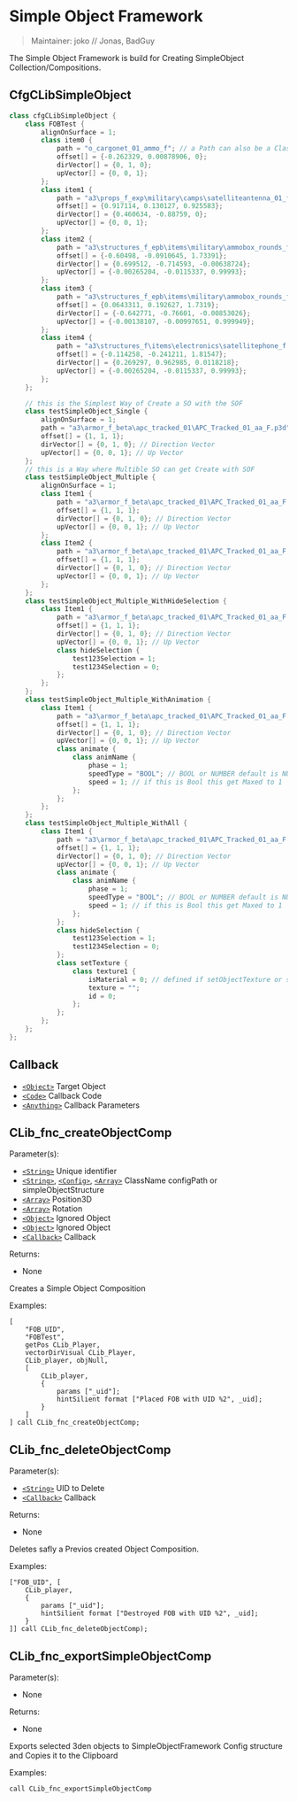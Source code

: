 # Simple Object Framework

> Maintainer: joko // Jonas, BadGuy

The Simple Object Framework is build for Creating SimpleObject Collection/Compositions.

## CfgCLibSimpleObject

```csharp
class cfgCLibSimpleObject {
    class FOBTest {
        alignOnSurface = 1;
        class item0 {
            path = "o_cargonet_01_ammo_f"; // a Path can also be a Classname of a Vehicle
            offset[] = {-0.262329, 0.00878906, 0};
            dirVector[] = {0, 1, 0};
            upVector[] = {0, 0, 1};
        };
        class item1 {
            path = "a3\props_f_exp\military\camps\satelliteantenna_01_f.p3d";
            offset[] = {0.917114, 0.130127, 0.925583};
            dirVector[] = {0.460634, -0.88759, 0};
            upVector[] = {0, 0, 1};
        };
        class item2 {
            path = "a3\structures_f_epb\items\military\ammobox_rounds_f.p3d";
            offset[] = {-0.60498, -0.0910645, 1.73391};
            dirVector[] = {0.699512, -0.714593, -0.00638724};
            upVector[] = {-0.00265204, -0.0115337, 0.99993};
        };
        class item3 {
            path = "a3\structures_f_epb\items\military\ammobox_rounds_f.p3d";
            offset[] = {0.0643311, 0.192627, 1.7319};
            dirVector[] = {-0.642771, -0.76601, -0.00853026};
            upVector[] = {-0.00138107, -0.00997651, 0.999949};
        };
        class item4 {
            path = "a3\structures_f\items\electronics\satellitephone_f.p3d";
            offset[] = {-0.114258, -0.241211, 1.81547};
            dirVector[] = {0.269297, 0.962985, 0.0118218};
            upVector[] = {-0.00265204, -0.0115337, 0.99993};
        };
    };

    // this is the Simplest Way of Create a SO with the SOF
    class testSimpleObject_Single {
        alignOnSurface = 1;
        path = "a3\armor_f_beta\apc_tracked_01\APC_Tracked_01_aa_F.p3d";
        offset[] = {1, 1, 1};
        dirVector[] = {0, 1, 0}; // Direction Vector
        upVector[] = {0, 0, 1}; // Up Vector
    };
    // this is a Way where Multible SO can get Create with SOF
    class testSimpleObject_Multiple {
        alignOnSurface = 1;
        class Item1 {
            path = "a3\armor_f_beta\apc_tracked_01\APC_Tracked_01_aa_F.p3d";
            offset[] = {1, 1, 1};
            dirVector[] = {0, 1, 0}; // Direction Vector
            upVector[] = {0, 0, 1}; // Up Vector
        };
        class Item2 {
            path = "a3\armor_f_beta\apc_tracked_01\APC_Tracked_01_aa_F.p3d";
            offset[] = {1, 1, 1};
            dirVector[] = {0, 1, 0}; // Direction Vector
            upVector[] = {0, 0, 1}; // Up Vector
        };
    };
    class testSimpleObject_Multiple_WithHideSelection {
        class Item1 {
            path = "a3\armor_f_beta\apc_tracked_01\APC_Tracked_01_aa_F.p3d";
            offset[] = {1, 1, 1};
            dirVector[] = {0, 1, 0}; // Direction Vector
            upVector[] = {0, 0, 1}; // Up Vector
            class hideSelection {
                test123Selection = 1;
                test1234Selection = 0;
            };
        };
    };
    class testSimpleObject_Multiple_WithAnimation {
        class Item1 {
            path = "a3\armor_f_beta\apc_tracked_01\APC_Tracked_01_aa_F.p3d";
            offset[] = {1, 1, 1};
            dirVector[] = {0, 1, 0}; // Direction Vector
            upVector[] = {0, 0, 1}; // Up Vector
            class animate {
                class animName {
                    phase = 1;
                    speedType = "BOOL"; // BOOL or NUMBER default is NUMBER
                    speed = 1; // if this is Bool this get Maxed to 1
                };
            };
        };
    };
    class testSimpleObject_Multiple_WithAll {
        class Item1 {
            path = "a3\armor_f_beta\apc_tracked_01\APC_Tracked_01_aa_F.p3d";
            offset[] = {1, 1, 1};
            dirVector[] = {0, 1, 0}; // Direction Vector
            upVector[] = {0, 0, 1}; // Up Vector
            class animate {
                class animName {
                    phase = 1;
                    speedType = "BOOL"; // BOOL or NUMBER default is NUMBER
                    speed = 1; // if this is Bool this get Maxed to 1
                };
            };
            class hideSelection {
                test123Selection = 1;
                test1234Selection = 0;
            };
            class setTexture {
                class texture1 {
                    isMaterial = 0; // defined if setObjectTexture or setObjectMaterial get used
                    texture = "";
                    id = 0;
                };
            };
        };
    };
};
```


## Callback
* [`<Object>`] Target Object
* [`<Code>`]  Callback Code
* [`<Anything>`]  Callback Parameters

## CLib_fnc_createObjectComp

Parameter(s):
* [`<String>`] Unique identifier
* [`<String>`], [`<Config>`], [`<Array>`] ClassName configPath or simpleObjectStructure
* [`<Array>`] Position3D
* [`<Array>`] Rotation
* [`<Object>`] Ignored Object
* [`<Object>`] Ignored Object
* [`<Callback>`] Callback

Returns:
* None

Creates a Simple Object Composition

Examples:

```sqf
[
    "FOB_UID",
    "FOBTest", 
    getPos CLib_Player,
    vectorDirVisual CLib_Player,
    CLib_player, objNull,
    [
        CLib_player,
        {
            params ["_uid"];
            hintSilient format ["Placed FOB with UID %2", _uid];
        }
    ]
] call CLib_fnc_createObjectComp;
```

## CLib_fnc_deleteObjectComp

Parameter(s):
* [`<String>`] UID to Delete
* [`<Callback>`] Callback

Returns:
* None

Deletes safly a Previos created Object Composition.

Examples:

```sqf
["FOB_UID", [
    CLib_player,
    {
        params ["_uid"];
        hintSilient format ["Destroyed FOB with UID %2", _uid];
    }
]] call CLib_fnc_deleteObjectComp);
```

## CLib_fnc_exportSimpleObjectComp

Parameter(s):
* None

Returns:
* None

Exports selected 3den objects to SimpleObjectFramework Config structure and Copies it to the Clipboard

Examples:

```sqf
call CLib_fnc_exportSimpleObjectComp
```

[`<Callback>`]: #Callback

[`<Control>`]: https://community.bistudio.com/wiki/Control
[`<Anything>`]: https://community.bistudio.com/wiki/Anything
[`<Config>`]: https://community.bistudio.com/wiki/Config
[`<Object>`]: https://community.bistudio.com/wiki/Object
[`<String>`]: https://community.bistudio.com/wiki/String
[`<Number>`]: https://community.bistudio.com/wiki/Number
[`<Array>`]: https://community.bistudio.com/wiki/Array
[`<Position>`]: https://community.bistudio.com/wiki/Position
[`<Color>`]: https://community.bistudio.com/wiki/Color
[`<Boolean>`]: https://community.bistudio.com/wiki/Boolean
[`<Code>`]: https://community.bistudio.com/wiki/Code
[`<Group>`]: https://community.bistudio.com/wiki/Group
[`<Location>`]: https://community.bistudio.com/wiki/Location
[`<Structured Text>`]: https://community.bistudio.com/wiki/Structured_Text
[`<Waypoint>`]: https://community.bistudio.com/wiki/Waypoint
[`<Task>`]: https://community.bistudio.com/wiki/Task